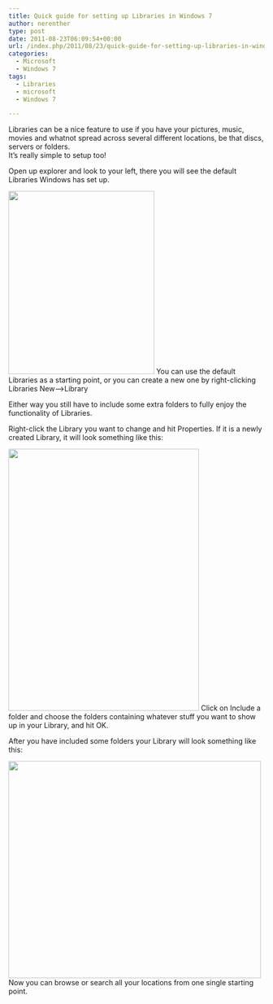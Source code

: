 ```yaml
---
title: Quick guide for setting up Libraries in Windows 7
author: nerenther
type: post
date: 2011-08-23T06:09:54+00:00
url: /index.php/2011/08/23/quick-guide-for-setting-up-libraries-in-windows-7/
categories:
  - Microsoft
  - Windows 7
tags:
  - Libraries
  - microsoft
  - Windows 7

---
```

Libraries can be a nice feature to use if you have your pictures, music, movies and whatnot spread across several different locations, be that discs, servers or folders.  
It&#8217;s really simple to setup too!

Open up explorer and look to your left, there you will see the default Libraries Windows has set up.

<a href="http://cloud.kemta.net/?attachment_id=124" rel="attachment wp-att-124"><img decoding="async" loading="lazy" class="aligncenter size-full wp-image-124" title="libraries" src="http://cloud.kemta.net/wp-uploads/libraries.png" alt="" width="287" height="360" /></a> You can use the default Libraries as a starting point, or you can create a new one by right-clicking Libraries New&#8211;>Library

Either way you still have to include some extra folders to fully enjoy the functionality of Libraries.

Right-click the Library you want to change and hit Properties. If it is a newly created Library, it will look something like this:

<img decoding="async" loading="lazy" class="aligncenter" title="libraries2" src="http://dl.dropbox.com/u/33041052/libraries2.png" alt="" width="375" height="515" /> Click on Include a folder and choose the folders containing whatever stuff you want to show up in your Library, and hit OK.

After you have included some folders your Library will look something like this:

<img decoding="async" loading="lazy" class="aligncenter" title="libraries3" src="http://dl.dropbox.com/u/33041052/libraries3.png" alt="" width="497" height="427" /> <span>Now you can browse or search all your locations from one single starting point.</span>

&nbsp;